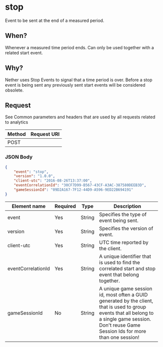 # stop

Event to be sent at the end of a measured period.

## When?
Whenever a measured time period ends. Can only be used together with a related start event.

## Why?
Nether uses Stop Events to signal that a time period is over. Before a stop event is being sent any previously sent start events will be considered obsolete.

## Request

See Common parameters and headers that are used by all requests related to analytics

Method  | Request URI
------- | -----------
POST    | <event hub url>

### JSON Body
```json
{
    "event": "stop",
    "version": "1.0.0",
    "client-utc": "2016-08-26T13:37:00",
    "eventCorrelationId": "30CF7D99-B567-43CF-A3AC-387580DEEB3D",
    "gameSessionId": "09D2A167-7F12-44D9-A596-9ED22B694191"
}


```

Element name       | Required | Type   | Description
------------------ | -------- | ------ | -----------
event              | Yes      | String | Specifies the type of event being sent.
version            | Yes      | String | Specifies the version of event.
client-utc         | Yes      | String | UTC time reported by the client.
eventCorrelationId | Yes      | String | A unique identifier that is used to find the correlated start and stop event that belong together.
gameSessionId      | No       | String | A unique game session id, most often a GUID generated by the client, that is used to group events that all belong to a single game session. Don't reuse Game Session Ids for more than one session!
